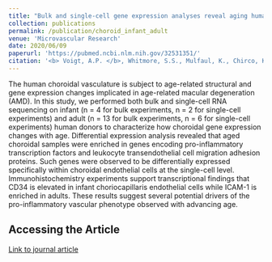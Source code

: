 ```yaml
---
title: "Bulk and single-cell gene expression analyses reveal aging human choriocapillaris has pro-inflammatory phenotype"
collection: publications
permalink: /publication/choroid_infant_adult
venue: 'Microvascular Research'
date: 2020/06/09
paperurl: 'https://pubmed.ncbi.nlm.nih.gov/32531351/'
citation: '<b> Voigt, A.P. </b>, Whitmore, S.S., Mulfaul, K., Chirco, K.R., Giacalone, J.C., Flamme-Wiese, M.J., Stockman, A., Stone, E.M., Tucker, B.A., Scheetz, T.E., et al. Bulk and single-cell gene expression analyses reveal aging human choriocapillaris has pro-inflammatory phenotype. Microvasc Res 2020.'
---
```


The human choroidal vasculature is subject to age-related structural and gene expression changes implicated in age-related macular degeneration (AMD). In this study, we performed both bulk and single-cell RNA sequencing on infant (n = 4 for bulk experiments, n = 2 for single-cell experiments) and adult (n = 13 for bulk experiments, n = 6 for single-cell experiments) human donors to characterize how choroidal gene expression changes with age. Differential expression analysis revealed that aged choroidal samples were enriched in genes encoding pro-inflammatory transcription factors and leukocyte transendothelial cell migration adhesion proteins. Such genes were observed to be differentially expressed specifically within choroidal endothelial cells at the single-cell level. Immunohistochemistry experiments support transcriptional findings that CD34 is elevated in infant choriocapillaris endothelial cells while ICAM-1 is enriched in adults. These results suggest several potential drivers of the pro-inflammatory vascular phenotype observed with advancing age.

Accessing the Article
-----
[Link to journal article](https://pubmed.ncbi.nlm.nih.gov/32531351/)


